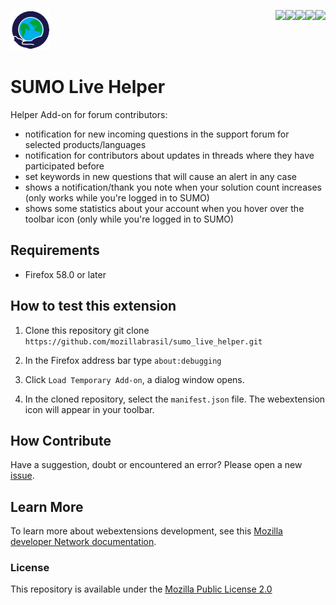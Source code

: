 [<img align="right" src="https://img.shields.io/github/issues/mozillabrasil/sumo_live_helper.svg">](https://img.shields.io/github/issues/mozillabrasil/sumo_live_helper.svg)
[<img align="right" src="https://img.shields.io/github/license/mozillabrasil/sumo_live_helper.svg">](https://img.shields.io/github/license/mozillabrasilo/sumo_live_helper.svg)
[<img align="right" src="https://img.shields.io/github/forks/mozillabrasil/sumo_live_helper.svg">](https://img.shields.io/github/forks/mozillabrasil/sumo_live_helper.svg)
[<img align="right" src="https://img.shields.io/github/stars/mozillabrasil/sumo_live_helper.svg">](https://img.shields.io/github/stars/mozillabrasil/sumo_live_helper.svg)
[<img align="right" src="https://img.shields.io/github/release/mozillabrasil/sumo_live_helper.svg">](https://img.shields.io/github/release/mozillabrasil/sumo_live_helper.svg)

![sumo_live_helper](src/res/icons/icon.png)
# SUMO Live Helper

Helper Add-on for forum contributors:

- notification for new incoming questions in the support forum for selected products/languages
- notification for contributors about updates in threads where they have participated before
- set keywords in new questions that will cause an alert in any case
- shows a notification/thank you note when your solution count increases (only works while you're logged in to SUMO)
- shows some statistics about your account when you hover over the toolbar icon (only while you're logged in to SUMO)

## Requirements

* Firefox 58.0 or later

## How to test this extension

1. Clone this repository git clone ```https://github.com/mozillabrasil/sumo_live_helper.git```

2. In the Firefox address bar type ```about:debugging```

3. Click ```Load Temporary Add-on```, a dialog window opens.

4. In the cloned repository, select the ```manifest.json``` file. The webextension icon will appear in your toolbar.

## How Contribute

Have a suggestion, doubt or encountered an error? Please open a new [issue](https://github.com/mozillabrasil/sumo_live_helper/issues).

## Learn More
To learn more about webextensions development, see this [Mozilla developer Network documentation](https://developer.mozilla.org/en-US/Add-ons/WebExtensions).

### License
This repository is available under the [Mozilla Public License 2.0](https://github.com/mozillabrasil/sumo_live_helper/blob/master/LICENSE)

